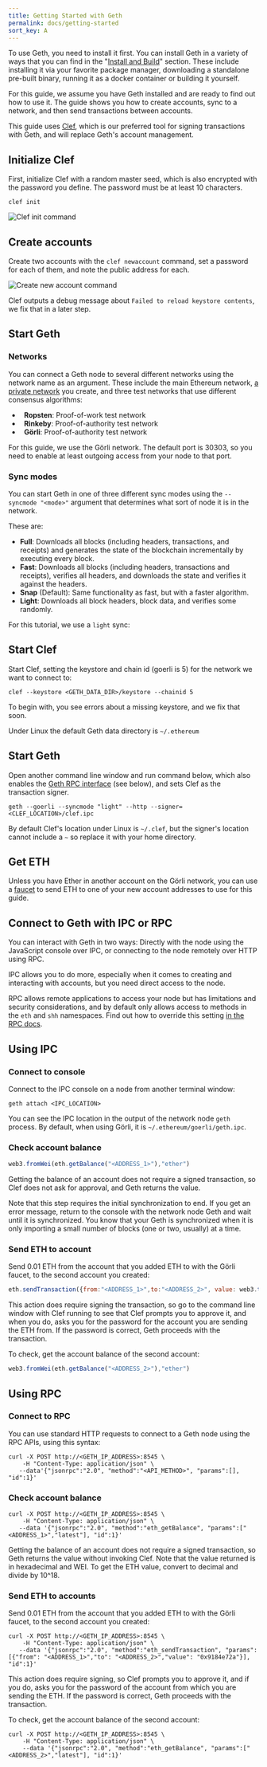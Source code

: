 ```yaml
---
title: Getting Started with Geth
permalink: docs/getting-started
sort_key: A
---
```


To use Geth, you need to install it first. You can install Geth in a variety
of ways that you can find in the "[Install and Build](install-and-build/installing-geth)" section.
These include installing it via your favorite package manager, downloading a
standalone pre-built binary, running it as a docker container or building it yourself.

For this guide, we assume you have Geth installed and are ready to find out how to use it.
The guide shows you how to create accounts, sync to a network, and then send transactions
between accounts.

This guide uses [Clef](clef/tutorial), which is our preferred tool for signing transactions with Geth,
and will replace Geth's account management.

## Initialize Clef

First, initialize Clef with a random master seed, which is also encrypted with the password you define.
The password must be at least 10 characters.

```shell
clef init
```

![Clef init command](../../static/images/clef-init.gif)

## Create accounts

Create two accounts with the `clef newaccount` command,
set a password for each of them, and note the public address for each.

![Create new account command](../../static/images/clef-account-new.gif)

Clef outputs a debug message about `Failed to reload keystore contents`, we fix that in a later step.

## Start Geth

### Networks

You can connect a Geth node to several different networks using the network name as an argument.
These include the main Ethereum network, [a private network](getting-started/private-net) you create,
and three test networks that use different consensus algorithms:

-   **Ropsten**: Proof-of-work test network
-   **Rinkeby**: Proof-of-authority test network
-   **Görli**: Proof-of-authority test network

For this guide, we use the Görli network. The default port is 30303, so you need to enable at least
outgoing access from your node to that port.

### Sync modes

You can start Geth in one of three different sync modes using the `--syncmode "<mode>"`
argument that determines what sort of node it is in the network.

These are:

- **Full**: Downloads all blocks (including headers, transactions, and receipts) and
generates the state of the blockchain incrementally by executing every block.
- **Fast**: Downloads all blocks (including headers, transactions and
receipts), verifies all headers, and downloads the state and verifies it against the
headers.
- **Snap** (Default): Same functionality as fast, but with a faster algorithm.   
- **Light**: Downloads all block headers, block data, and verifies some randomly.

For this tutorial, we use a `light` sync:


## Start Clef

Start Clef, setting the keystore and chain id (goerli is 5) for the network we want to connect to:

```shell
clef --keystore <GETH_DATA_DIR>/keystore --chainid 5
```

To begin with, you see errors about a missing keystore, and we fix that soon.

Under Linux the default Geth data directory is `~/.ethereum`

## Start Geth

Open another command line window and run command below, which also enables the 
[Geth RPC interface](clef/tutorial) (see below), and sets Clef as the transaction signer.

```shell
geth --goerli --syncmode "light" --http --signer=<CLEF_LOCATION>/clef.ipc
```

By default Clef's location under Linux is `~/.clef`, but the signer's location cannot
include a `~` so replace it with your home directory.

## Get ETH

Unless you have Ether in another account on the Görli network, you can use a
[faucet](https://goerli-faucet.slock.it/) to send ETH to one of your new account addresses to use for this guide.

## Connect to Geth with IPC or RPC

You can interact with Geth in two ways: Directly with the node using the JavaScript
console over IPC, or connecting to the node remotely over HTTP using RPC.

IPC allows you to do more, especially when it comes to creating and interacting
with accounts, but you need direct access to the node.

RPC allows remote applications to access your node but has limitations and security
considerations, and by default only allows access to methods in the `eth` and `shh`
namespaces. Find out how to override this setting [in the RPC docs](rpc/server#http-server).

## Using IPC

### Connect to console

Connect to the IPC console on a node from another terminal window:

```shell
geth attach <IPC_LOCATION>
```

You can see the IPC location in the output of the network node `geth` process. By default, when using
Görli, it is `~/.ethereum/goerli/geth.ipc`.

### Check account balance

```javascript
web3.fromWei(eth.getBalance("<ADDRESS_1>"),"ether")
```

Getting the balance of an account does not require a signed transaction,
so Clef does not ask for approval, and Geth returns the value.

Note that this step requires the initial synchronization to end. If you get an error message, return to the 
console with the network node Geth and wait until it is synchronized. You
know that your Geth is synchronized when it is only importing a small number of blocks (one or two, usually)
at a time.

### Send ETH to account

Send 0.01 ETH from the account that you added ETH to with the Görli faucet,
to the second account you created:

```javascript
eth.sendTransaction({from:"<ADDRESS_1>",to:"<ADDRESS_2>", value: web3.toWei(0.01,"ether")})
```

This action does require signing the transaction, so go to the command line window with Clef running 
to see that Clef prompts you to approve it, and when you do, asks you for the password for the account you are 
sending the ETH from. If the password is correct, Geth proceeds with the transaction.

To check, get the account balance of the second account:

```javascript
web3.fromWei(eth.getBalance("<ADDRESS_2>"),"ether")
```

## Using RPC

### Connect to RPC

You can use standard HTTP requests to connect to a Geth node using the RPC APIs, using
this syntax:

```shell
curl -X POST http://<GETH_IP_ADDRESS>:8545 \
    -H "Content-Type: application/json" \
   --data'{"jsonrpc":"2.0", "method":"<API_METHOD>", "params":[], "id":1}'
```

### Check account balance

```shell
curl -X POST http://<GETH_IP_ADDRESS>:8545 \
    -H "Content-Type: application/json" \
   --data '{"jsonrpc":"2.0", "method":"eth_getBalance", "params":["<ADDRESS_1>","latest"], "id":1}'
```

Getting the balance of an account does not require a signed transaction, so Geth returns the value without invoking
Clef. Note that the value returned is in hexadecimal and WEI. To get the ETH value, convert to decimal and divide by 10^18.

### Send ETH to accounts

Send 0.01 ETH from the account that you added ETH to with the Görli faucet, to the second account you created:

```shell
curl -X POST http://<GETH_IP_ADDRESS>:8545 \
    -H "Content-Type: application/json" \
   --data '{"jsonrpc":"2.0", "method":"eth_sendTransaction", "params":[{"from": "<ADDRESS_1>","to": "<ADDRESS_2>","value": "0x9184e72a"}], "id":1}'
```

This action does require signing, so Clef prompts you to approve it, and if you do,
asks you for the password of the account from which you are sending the ETH. If the password is correct,
Geth proceeds with the transaction.

To check, get the account balance of the second account:

```shell
curl -X POST http://<GETH_IP_ADDRESS>:8545 \
    -H "Content-Type: application/json" \
    --data '{"jsonrpc":"2.0", "method":"eth_getBalance", "params":["<ADDRESS_2>","latest"], "id":1}'
```
